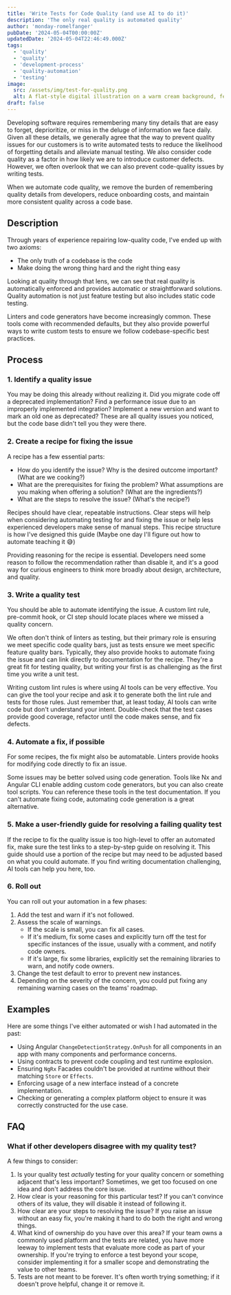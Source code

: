 ```yaml
---
title: 'Write Tests for Code Quality (and use AI to do it)'
description: 'The only real quality is automated quality'
author: 'monday-romelfanger'
pubDate: '2024-05-04T00:00:00Z'
updatedDate: '2024-05-04T22:46:49.000Z'
tags:
  - 'quality'
  - 'quality'
  - 'development-process'
  - 'quality-automation'
  - 'testing'
image:
  src: /assets/img/test-for-quality.png
  alt: A flat-style digital illustration on a warm cream background, featuring a computer screen with code, a magnifying glass showing a green check mark, a checklist on a clipboard with green checkboxes, a pencil, a gear, and a potted plant. The color palette includes soft corals, mint greens, warm yellows, and neutral beiges.
draft: false
---
```


Developing software requires remembering many tiny details that are easy to forget, deprioritize, or miss in the deluge of information we face daily. Given all these details, we generally agree that the way to prevent quality issues for our customers is to write automated tests to reduce the likelihood of forgetting details and alleviate manual testing. We also consider code quality as a factor in how likely we are to introduce customer defects. However, we often overlook that we can also prevent code-quality issues by writing tests.

When we automate code quality, we remove the burden of remembering quality details from developers, reduce onboarding costs, and maintain more consistent quality across a code base.

## Description

Through years of experience repairing low-quality code, I've ended up with two axioms:

- The only truth of a codebase is the code
- Make doing the wrong thing hard and the right thing easy

Looking at quality through that lens, we can see that real quality is automatically enforced and provides automatic or straightforward solutions. Quality automation is not just feature testing but also includes static code testing.

Linters and code generators have become increasingly common. These tools come with recommended defaults, but they also provide powerful ways to write custom tests to ensure we follow codebase-specific best practices.

## Process

### 1. Identify a quality issue

You may be doing this already without realizing it. Did you migrate code off a deprecated implementation? Find a performance issue due to an improperly implemented integration? Implement a new version and want to mark an old one as deprecated? These are all quality issues you noticed, but the code base didn't tell you they were there.

### 2. Create a recipe for fixing the issue

A recipe has a few essential parts:

- How do you identify the issue? Why is the desired outcome important? (What are we cooking?)
- What are the prerequisites for fixing the problem? What assumptions are you making when offering a solution? (What are the ingredients?)
- What are the steps to resolve the issue? (What's the recipe?)

Recipes should have clear, repeatable instructions. Clear steps will help when considering automating testing for and fixing the issue or help less experienced developers make sense of manual steps. This recipe structure is how I've designed this guide (Maybe one day I'll figure out how to automate teaching it 😅)

Providing reasoning for the recipe is essential. Developers need some reason to follow the recommendation rather than disable it, and it's a good way for curious engineers to think more broadly about design, architecture, and quality.

### 3. Write a quality test

You should be able to automate identifying the issue. A custom lint rule, pre-commit hook, or CI step should locate places where we missed a quality concern.

We often don't think of linters as testing, but their primary role is ensuring we meet specific code quality bars, just as tests ensure we meet specific feature quality bars. Typically, they also provide hooks to automate fixing the issue and can link directly to documentation for the recipe. They're a great fit for testing quality, but writing your first is as challenging as the first time you write a unit test.

Writing custom lint rules is where using AI tools can be very effective. You can give the tool your recipe and ask it to generate both the lint rule and tests for those rules. Just remember that, at least today, AI tools can write code but don't understand your intent. Double-check that the test cases provide good coverage, refactor until the code makes sense, and fix defects.

### 4. Automate a fix, if possible

For some recipes, the fix might also be automatable. Linters provide hooks for modifying code directly to fix an issue.

Some issues may be better solved using code generation. Tools like Nx and Angular CLI enable adding custom code generators, but you can also create tool scripts. You can reference these tools in the test documentation. If you can't automate fixing code, automating code generation is a great alternative.

### 5. Make a user-friendly guide for resolving a failing quality test

If the recipe to fix the quality issue is too high-level to offer an automated fix, make sure the test links to a step-by-step guide on resolving it. This guide should use a portion of the recipe but may need to be adjusted based on what you could automate. If you find writing documentation challenging, AI tools can help you here, too.

### 6. Roll out

You can roll out your automation in a few phases:

1. Add the test and warn if it's not followed.
2. Assess the scale of warnings.
   - If the scale is small, you can fix all cases.
   - If it's medium, fix some cases and explicitly turn off the test for specific instances of the issue, usually with a comment, and notify code owners.
   - If it's large, fix some libraries, explicitly set the remaining libraries to warn, and notify code owners.
3. Change the test default to error to prevent new instances.
4. Depending on the severity of the concern, you could put fixing any remaining warning cases on the teams' roadmap.

## Examples

Here are some things I've either automated or wish I had automated in the past:

- Using Angular `ChangeDetectionStrategy.OnPush` for all components in an app with many components and performance concerns.
- Using contracts to prevent code coupling and test runtime explosion.
- Ensuring `NgRx` Facades couldn't be provided at runtime without their matching `Store` or `Effects`.
- Enforcing usage of a new interface instead of a concrete implementation.
- Checking or generating a complex platform object to ensure it was correctly constructed for the use case.

## FAQ

### What if other developers disagree with my quality test?

A few things to consider:

1. Is your quality test _actually_ testing for your quality concern or something adjacent that's less important? Sometimes, we get too focused on one idea and don't address the core issue.
2. How clear is your reasoning for this particular test? If you can't convince others of its value, they will disable it instead of following it.
3. How clear are your steps to resolving the issue? If you raise an issue without an easy fix, you're making it hard to do both the right and wrong things.
4. What kind of ownership do you have over this area? If your team owns a commonly used platform and the tests are related, you have more leeway to implement tests that evaluate more code as part of your ownership. If you're trying to enforce a test beyond your scope, consider implementing it for a smaller scope and demonstrating the value to other teams.
5. Tests are not meant to be forever. It's often worth trying something; if it doesn't prove helpful, change it or remove it.
